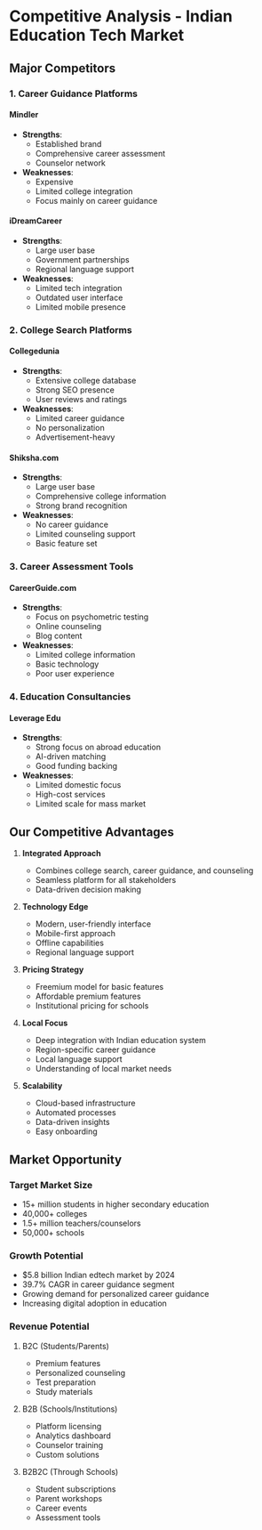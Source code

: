 # Competitive Analysis - Indian Education Tech Market

## Major Competitors

### 1. Career Guidance Platforms
#### Mindler
- **Strengths**:
  - Established brand
  - Comprehensive career assessment
  - Counselor network
- **Weaknesses**:
  - Expensive
  - Limited college integration
  - Focus mainly on career guidance

#### iDreamCareer
- **Strengths**:
  - Large user base
  - Government partnerships
  - Regional language support
- **Weaknesses**:
  - Limited tech integration
  - Outdated user interface
  - Limited mobile presence

### 2. College Search Platforms
#### Collegedunia
- **Strengths**:
  - Extensive college database
  - Strong SEO presence
  - User reviews and ratings
- **Weaknesses**:
  - Limited career guidance
  - No personalization
  - Advertisement-heavy

#### Shiksha.com
- **Strengths**:
  - Large user base
  - Comprehensive college information
  - Strong brand recognition
- **Weaknesses**:
  - No career guidance
  - Limited counseling support
  - Basic feature set

### 3. Career Assessment Tools
#### CareerGuide.com
- **Strengths**:
  - Focus on psychometric testing
  - Online counseling
  - Blog content
- **Weaknesses**:
  - Limited college information
  - Basic technology
  - Poor user experience

### 4. Education Consultancies
#### Leverage Edu
- **Strengths**:
  - Strong focus on abroad education
  - AI-driven matching
  - Good funding backing
- **Weaknesses**:
  - Limited domestic focus
  - High-cost services
  - Limited scale for mass market

## Our Competitive Advantages

1. **Integrated Approach**
   - Combines college search, career guidance, and counseling
   - Seamless platform for all stakeholders
   - Data-driven decision making

2. **Technology Edge**
   - Modern, user-friendly interface
   - Mobile-first approach
   - Offline capabilities
   - Regional language support

3. **Pricing Strategy**
   - Freemium model for basic features
   - Affordable premium features
   - Institutional pricing for schools

4. **Local Focus**
   - Deep integration with Indian education system
   - Region-specific career guidance
   - Local language support
   - Understanding of local market needs

5. **Scalability**
   - Cloud-based infrastructure
   - Automated processes
   - Data-driven insights
   - Easy onboarding

## Market Opportunity

### Target Market Size
- 15+ million students in higher secondary education
- 40,000+ colleges
- 1.5+ million teachers/counselors
- 50,000+ schools

### Growth Potential
- $5.8 billion Indian edtech market by 2024
- 39.7% CAGR in career guidance segment
- Growing demand for personalized career guidance
- Increasing digital adoption in education

### Revenue Potential
1. B2C (Students/Parents)
   - Premium features
   - Personalized counseling
   - Test preparation
   - Study materials

2. B2B (Schools/Institutions)
   - Platform licensing
   - Analytics dashboard
   - Counselor training
   - Custom solutions

3. B2B2C (Through Schools)
   - Student subscriptions
   - Parent workshops
   - Career events
   - Assessment tools
